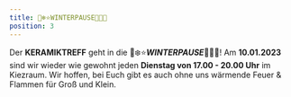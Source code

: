 ```yaml
---
title: 🤍❄️⭐️WINTERPAUSE🌟💎🤍
position: 3
---
```


Der **KERAMIKTREFF** geht in die 🤍❄️⭐️***WINTERPAUSE***🌟💎🤍!
Am **10.01.2023** sind wir wieder wie gewohnt jeden **Dienstag von 17.00 - 20.00 Uhr** im Kiezraum.
Wir hoffen, bei Euch gibt es auch ohne uns wärmende Feuer & Flammen für Groß und Klein.
